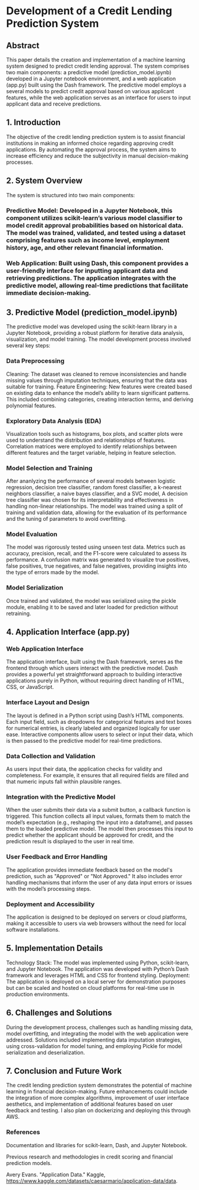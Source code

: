 # Development of a Credit Lending Prediction System
## Abstract
This paper details the creation and implementation of a machine learning system designed to predict credit lending approval. The system comprises two main components: a predictive model (prediction_model.ipynb) developed in a Jupyter notebook environment, and a web application (app.py) built using the Dash framework. The predictive model employs a several models to predict credit approval based on various applicant features, while the web application serves as an interface for users to input applicant data and receive predictions.

## 1. Introduction
The objective of the credit lending prediction system is to assist financial institutions in making an informed choice regarding approving credit applications. By automating the approval process, the system aims to increase efficiency and reduce the subjectivity in manual decision-making processes.

## 2. System Overview
The system is structured into two main components:

### Predictive Model: Developed in a Jupyter Notebook, this component utilizes scikit-learn’s various model classifier to model credit approval probabilities based on historical data. The model was trained, validated, and tested using a dataset comprising features such as income level, employment history, age, and other relevant financial information.
### Web Application: Built using Dash, this component provides a user-friendly interface for inputting applicant data and retrieving predictions. The application integrates with the predictive model, allowing real-time predictions that facilitate immediate decision-making.

## 3. Predictive Model (prediction_model.ipynb)
The predictive model was developed using the scikit-learn library in a Jupyter Notebook, providing a robust platform for iterative data analysis, visualization, and model training. The model development process involved several key steps:

### Data Preprocessing
Cleaning: The dataset was cleaned to remove inconsistencies and handle missing values through imputation techniques, ensuring that the data was suitable for training.
Feature Engineering: New features were created based on existing data to enhance the model’s ability to learn significant patterns. This included combining categories, creating interaction terms, and deriving polynomial features.
### Exploratory Data Analysis (EDA)
Visualization tools such as histograms, box plots, and scatter plots were used to understand the distribution and relationships of features.
Correlation matrices were employed to identify relationships between different features and the target variable, helping in feature selection.
### Model Selection and Training
After ananlyzing the performance of several models between logistic regression, decision tree classifier, random forest classifier, a k-nearest neighbors classifier, a naive bayes classifier, and a SVC model, A decision tree classifier was chosen for its interpretability and effectiveness in handling non-linear relationships.
The model was trained using a split of training and validation data, allowing for the evaluation of its performance and the tuning of parameters to avoid overfitting.
### Model Evaluation
The model was rigorously tested using unseen test data. Metrics such as accuracy, precision, recall, and the F1-score were calculated to assess its performance.
A confusion matrix was generated to visualize true positives, false positives, true negatives, and false negatives, providing insights into the type of errors made by the model.
### Model Serialization
Once trained and validated, the model was serialized using the pickle module, enabling it to be saved and later loaded for prediction without retraining.


## 4. Application Interface (app.py)
### Web Application Interface
The application interface, built using the Dash framework, serves as the frontend through which users interact with the predictive model. Dash provides a powerful yet straightforward approach to building interactive applications purely in Python, without requiring direct handling of HTML, CSS, or JavaScript.

### Interface Layout and Design
The layout is defined in a Python script using Dash’s HTML components. Each input field, such as dropdowns for categorical features and text boxes for numerical entries, is clearly labeled and organized logically for user ease.
Interactive components allow users to select or input their data, which is then passed to the predictive model for real-time predictions.
### Data Collection and Validation
As users input their data, the application checks for validity and completeness. For example, it ensures that all required fields are filled and that numeric inputs fall within plausible ranges.
### Integration with the Predictive Model
When the user submits their data via a submit button, a callback function is triggered. This function collects all input values, formats them to match the model’s expectation (e.g., reshaping the input into a dataframe), and passes them to the loaded predictive model.
The model then processes this input to predict whether the applicant should be approved for credit, and the prediction result is displayed to the user in real time.
### User Feedback and Error Handling
The application provides immediate feedback based on the model's prediction, such as "Approved" or "Not Approved."
It also includes error handling mechanisms that inform the user of any data input errors or issues with the model’s processing steps.
### Deployment and Accessibility
The application is designed to be deployed on servers or cloud platforms, making it accessible to users via web browsers without the need for local software installations.

## 5. Implementation Details
Technology Stack: The model was implemented using Python, scikit-learn, and Jupyter Notebook. The application was developed with Python’s Dash framework and leverages HTML and CSS for frontend styling.
Deployment: The application is deployed on a local server for demonstration purposes but can be scaled and hosted on cloud platforms for real-time use in production environments.

## 6. Challenges and Solutions
During the development process, challenges such as handling missing data, model overfitting, and integrating the model with the web application were addressed. Solutions included implementing data imputation strategies, using cross-validation for model tuning, and employing Pickle for model serialization and deserialization.

## 7. Conclusion and Future Work
The credit lending prediction system demonstrates the potential of machine learning in financial decision-making. Future enhancements could include the integration of more complex algorithms, improvement of user interface aesthetics, and implementation of additional features based on user feedback and testing. I also plan on dockerizing and deploying this through AWS.

### References

Documentation and libraries for scikit-learn, Dash, and Jupyter Notebook.

Previous research and methodologies in credit scoring and financial prediction models.

Avery Evans. "Application Data." Kaggle, https://www.kaggle.com/datasets/caesarmario/application-data/data.
